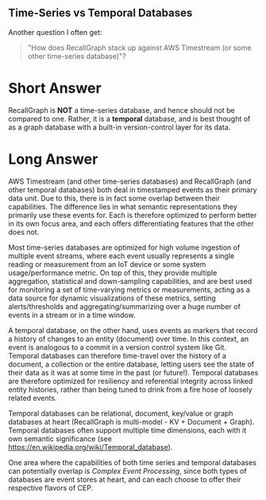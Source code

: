 ## Time-Series vs Temporal Databases

Another question I often get:

> "How does RecallGraph stack up against AWS Timestream (or some other time-series database)"?

# Short Answer
RecallGraph is **NOT** a time-series database, and hence should not be compared to one. Rather, it is a **temporal** database, and is best thought of as a graph database with a built-in version-control layer for its data.

# Long Answer
AWS Timestream (and other time-series databases) and RecallGraph (and other temporal databases) both deal in timestamped events as their primary data unit. Due to this, there is in fact some overlap between their capabilities. The difference lies in what semantic representations they primarily use these events for. Each is therefore optimized to perform better in its own focus area, and each offers differentiating features that the other does not.

Most time-series databases are optimized for high volume ingestion of multiple event streams, where each event usually represents a single reading or measurement from an IoT device or some system usage/performance metric. On top of this, they provide multiple aggregation, statistical and down-sampling capabilities, and are best used for monitoring a set of time-varying metrics or measurements, acting as a data source for dynamic visualizations of these metrics, setting alerts/thresholds and aggregating/summarizing over a huge number of events in a stream or in a time window.

A temporal database, on the other hand, uses events as markers that record a history of changes to an entity (document) over time. In this context, an event is analogous to a commit in a version control system like Git. Temporal databases can therefore time-travel over the history of a document, a collection or the entire database, letting users see the state of their data as it was at some time in the past (or future!). Temporal databases are therefore optimized for resiliency and referential integrity across linked entity histories, rather than being tuned to drink from a fire hose of loosely related events.

Temporal databases can be relational, document, key/value or graph databases at heart (RecallGraph is multi-model - KV + Document + Graph). Temporal databases often support multiple time dimensions, each with it own semantic significance (see https://en.wikipedia.org/wiki/Temporal_database).

One area where the capabilities of both time series and temporal databases can potentially overlap is _Complex Event Processing_, since both types of databases are event stores at heart, and can each choose to offer their respective flavors of CEP.